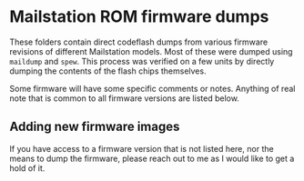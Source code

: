 # Mailstation ROM firmware dumps

These folders contain direct codeflash dumps from various firmware revisions of different Mailstation models. Most of these were dumped using `maildump` and `spew`. This process was verified on a few units by directly dumping the contents of the flash chips themselves.

Some firmware will have some specific comments or notes. Anything of real note that is common to all firmware versions are listed below.

## Adding new firmware images

If you have access to a firmware version that is not listed here, nor the means to dump the firmware, please reach out to me as I would like to get a hold of it.
